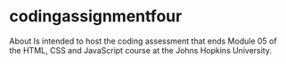 # codingassignmentfour
About Is intended to host the coding assessment that ends Module 05 of the HTML, CSS and JavaScript course at the Johns Hopkins University.
